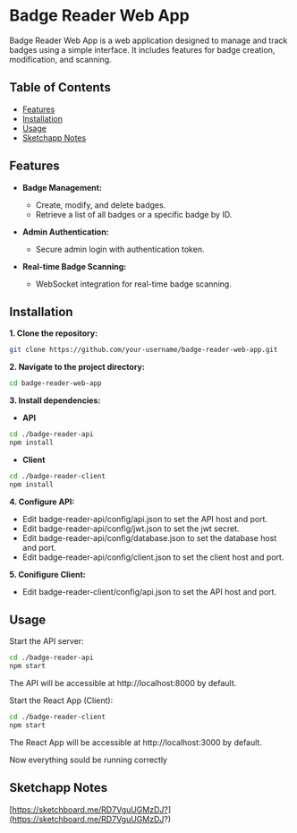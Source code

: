 # Badge Reader Web App

Badge Reader Web App is a web application designed to manage and track badges using a simple interface. It includes features for badge creation, modification, and scanning.

## Table of Contents

- [Features](#features)
- [Installation](#installation)
- [Usage](#usage)
- [Sketchapp Notes](#sketchapp-notes)

## Features

- **Badge Management:**
  - Create, modify, and delete badges.
  - Retrieve a list of all badges or a specific badge by ID.

- **Admin Authentication:**
  - Secure admin login with authentication token.

- **Real-time Badge Scanning:**
  - WebSocket integration for real-time badge scanning.

## Installation

**1. Clone the repository:**

```bash
git clone https://github.com/your-username/badge-reader-web-app.git
```
**2. Navigate to the project directory:**

```bash
cd badge-reader-web-app
```
**3. Install dependencies:**

- **API**
```bash
cd ./badge-reader-api
npm install
```
- **Client**
```bash
cd ./badge-reader-client
npm install
```

**4. Configure API:**

- Edit badge-reader-api/config/api.json to set the API host and port.
- Edit badge-reader-api/config/jwt.json to set the jwt secret.
- Edit badge-reader-api/config/database.json to set the database host and port.
- Edit badge-reader-api/config/client.json to set the client host and port.

**5. Conifigure Client:**

- Edit badge-reader-client/config/api.json to set the API host and port.


## Usage
Start the API server:

```bash
cd ./badge-reader-api
npm start
```
The API will be accessible at http://localhost:8000 by default.

Start the React App (Client):

```bash
cd ./badge-reader-client
npm start
```

The React App will be accessible at http://localhost:3000 by default.

Now everything sould be running correctly

## Sketchapp Notes

[https://sketchboard.me/RD7VguUGMzDJ?](https://sketchboard.me/RD7VguUGMzDJ?)
